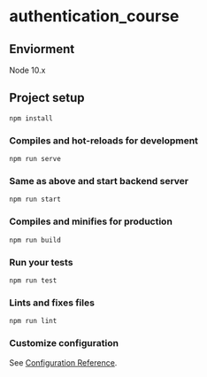 # authentication_course

## Enviorment

Node 10.x

## Project setup
```
npm install
```

### Compiles and hot-reloads for development
```
npm run serve
```
### Same as above and start backend server
```
npm run start
```
### Compiles and minifies for production
```
npm run build
```

### Run your tests
```
npm run test
```

### Lints and fixes files
```
npm run lint
```

### Customize configuration
See [Configuration Reference](https://cli.vuejs.org/config/).
